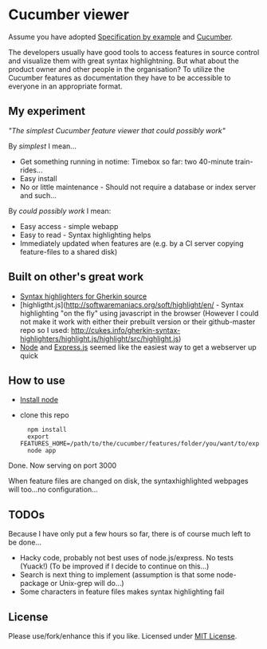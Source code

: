 Cucumber viewer
===============

Assume you have adopted [Specification by example](http://en.wikipedia.org/wiki/Specification_by_example) and [Cucumber](http://cukes.info/).

The developers usually have good tools to access features in source control and visualize them with great syntax highlightning.
But what about the product owner and other people in the organisation?
To utilize the Cucumber features as documentation they have to be accessible to everyone in an appropriate format.

My experiment
-------------

_"The simplest Cucumber feature viewer that could possibly work"_

By _simplest_ I mean...

* Get something running in notime: Timebox so far: two 40-minute train-rides...
* Easy install
* No or little maintenance - Should not require a database or index server and such...

By _could possibly work_ I mean:

* Easy access - simple webapp
* Easy to read - Syntax highlighting helps
* Immediately updated when features are (e.g. by a CI server copying feature-files to a shared disk)


Built on other's great work
---------------------------

* [Syntax highlighters for Gherkin source](http://cukes.info/gherkin-syntax-highlighters)
* [highligtht.js](http://softwaremaniacs.org/soft/highlight/en/ - Syntax highlighting "on the fly" using javascript in the browser (However I could not make it work with either their prebuilt version or their github-master repo so I used: http://cukes.info/gherkin-syntax-highlighters/highlight.js/highlight/src/highlight.js)
* [Node](http://nodejs.org/) and [Express.js](http://expressjs.com/) seemed like the easiest way to get a webserver up quick

How to use
----------

* [Install node](http://nodejs.org/)
* clone this repo

        npm install
        export FEATURES_HOME=/path/to/the/cucumber/features/folder/you/want/to/expose
        node app

Done. Now serving on port 3000

When feature files are changed on disk, the syntaxhighlighted webpages will too...no configuration...

TODOs
-----

Because I have only put a few hours so far, there is of course much left to be done...

* Hacky code, probably not best uses of node.js/express. No tests (Yuack!)  (To be improved if I decide to continue on this...)
* Search is next thing to implement (assumption is that some node-package or Unix-grep will do...)
* Some characters in feature files makes syntax highlighting fail

License
-------
Please use/fork/enhance this if you like. Licensed under [MIT License](http://www.opensource.org/licenses/MIT).
